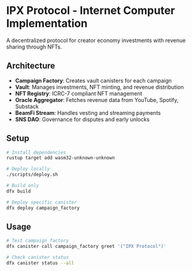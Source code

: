 # IPX Protocol - Internet Computer Implementation

A decentralized protocol for creator economy investments with revenue sharing through NFTs.

## Architecture

- **Campaign Factory**: Creates vault canisters for each campaign
- **Vault**: Manages investments, NFT minting, and revenue distribution
- **NFT Registry**: ICRC-7 compliant NFT management
- **Oracle Aggregator**: Fetches revenue data from YouTube, Spotify, Substack
- **BeamFi Stream**: Handles vesting and streaming payments
- **SNS DAO**: Governance for disputes and early unlocks

## Setup

```bash
# Install dependencies
rustup target add wasm32-unknown-unknown

# Deploy locally
./scripts/deploy.sh

# Build only
dfx build

# Deploy specific canister
dfx deploy campaign_factory
```

## Usage

```bash
# Test campaign factory
dfx canister call campaign_factory greet '("IPX Protocol")'

# Check canister status
dfx canister status --all
```
